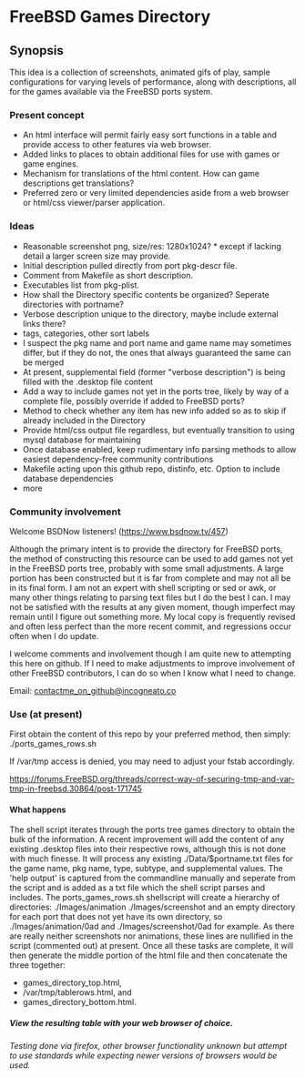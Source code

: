 # FreeBSD Games Directory
## Synopsis
This idea is a collection of screenshots, animated gifs of play, sample configurations for varying levels of performance, along with descriptions, all for the games available via the FreeBSD ports system. 

### Present concept
- An html interface will permit fairly easy sort functions in a table and provide access to other features via web browser.
- Added links to places to obtain additional files for use with games or game engines.
- Mechanism for translations of the html content.  How can game descriptions get translations?
- Preferred zero or very limited dependencies aside from a web browser or html/css viewer/parser application.

### Ideas
- Reasonable screenshot png, size/res: 1280x1024?  * except if lacking detail a larger screen size may provide.
- Initial description pulled directly from port pkg-descr file.
- Comment from Makefile as short description.
- Executables list from pkg-plist.
- How shall the Directory specific contents be organized?  Seperate directories with portname?
- Verbose description unique to the directory, maybe include external links there?
- tags, categories, other sort labels
- I suspect the pkg name and port name and game name may sometimes differ, but if they do not, the ones that always guaranteed the same can be merged
- At present, supplemental field (former "verbose description") is being filled with the .desktop file content
- Add a way to include games not yet in the ports tree, likely by way of a complete file, possibly override if added to FreeBSD ports?
- Method to check whether any item has new info added so as to skip if already included in the Directory
- Provide html/css output file regardless, but eventually transition to using mysql database for maintaining 
- Once database enabled, keep rudimentary info parsing methods to allow easiest dependency-free community contributions
- Makefile acting upon this github repo, distinfo, etc. Option to include database dependencies 
- more

### Community involvement
Welcome BSDNow listeners! (https://www.bsdnow.tv/457)

Although the primary intent is to provide the directory for FreeBSD ports, the method of constructing this resource can be used to add games not yet in the FreeBSD ports tree, probably with some small adjustments. A large portion has been constructed but it is far from complete and may not all be in its final form. I am not an expert with shell scripting or sed or awk, or many other things relating to parsing text files but I do the best I can. I may not be satisfied with the results at any given moment, though imperfect may remain until I figure out something more.  My local copy is frequently revised and often less perfect than the more recent commit, and regressions occur often when I do update. 

I welcome comments and involvement though I am quite new to attempting this here on github. If I need to make adjustments to improve involvement of other FreeBSD contributors, I can do so when I know what I need to change.

Email: contactme_on_github@incogneato.co 

### Use (at present)
First obtain the content of this repo by your preferred method, then simply: ./ports_games_rows.sh

If /var/tmp access is denied, you may need to adjust your fstab accordingly.

https://forums.FreeBSD.org/threads/correct-way-of-securing-tmp-and-var-tmp-in-freebsd.30864/post-171745
#### What happens
The shell script iterates through the ports tree games directory to obtain the bulk of the information. A recent improvement will add the content of any existing .desktop files into their respective rows, although this is not done with much finesse. It will process any existing ./Data/$portname.txt files for the game name, pkg name, type, subtype, and supplemental values. The 'help output' is captured from the commandline manually and seperate from the script and is added as a txt file which the shell script parses and includes.
The ports_games_rows.sh shellscript will create a hierarchy of directories: ./Images/animation ./Images/screenshot and an empty directory for each port that does not yet have its own directory, so ./Images/animation/0ad and ./Images/screenshot/0ad for example. As there are really neither screenshots nor animations, these lines are nullified in the script (commented out) at present.
 Once all these tasks are complete, it will then generate the middle portion of the html file and then concatenate the three together: 
- games_directory_top.html, 
- /var/tmp/tablerows.html, and 
- games_directory_bottom.html.

##### View the resulting table with your web browser of choice.  

###### Testing done via firefox, other browser functionality unknown but attempt to use standards while expecting newer versions of browsers would be used.
